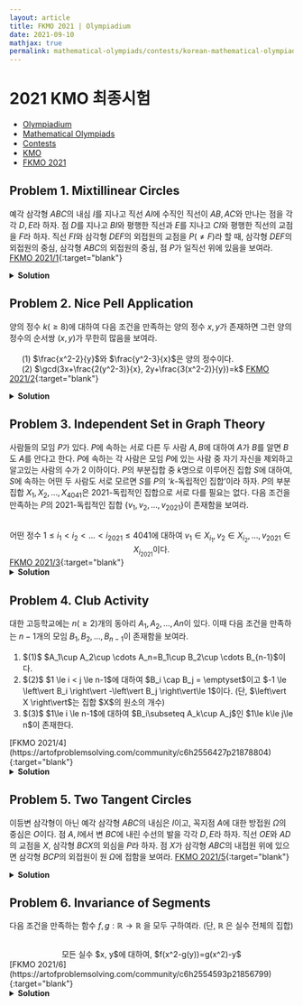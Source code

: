 ```yaml
---
layout: article
title: FKMO 2021 | Olympiadium
date: 2021-09-10
mathjax: true
permalink: mathematical-olympiads/contests/korean-mathematical-olympiad/fkmo-2021
---
```

# 2021 KMO 최종시험
<ul class="breadcrumb">
	<li><a href="{{ site.homeurl }}">Olympiadium</a></li> 
	<li><a href="{{ site.homeurl }}mathematical-olympiads/">Mathematical Olympiads</a></li> 
	<li><a href="{{ site.homeurl }}mathematical-olympiads/contests/">Contests</a></li> 
	<li><a href="{{ site.homeurl }}mathematical-olympiads/contests/korean-mathematical-olympiad/">KMO</a></li> 
	<li><a href="{{ site.homeurl }}mathematical-olympiads/contests/korean-mathematical-olympiad/kmo-2020/">FKMO 2021</a></li>
</ul>

## Problem 1. Mixtillinear Circles
<blueboard> 예각 삼각형 $ABC$의 내심 $I$를 지나고 직선 $AI$에 수직인 직선이 $AB, AC$와 만나는 점을 각각 $D, E$라 하자. 점 $D$를 지나고 $BI$와 평행한 직선과 $E$를 지나고 $CI$와 평행한 직선의 교점을 $F$라 하자. 직선 $FI$와 삼각형 $DEF$의 외접원의 교점을 $P(\neq F)$라 할 때, 삼각형 $DEF$의 외접원의 중심, 삼각형 $ABC$의 외접원의 중심, 점 $P$가 일직선 위에 있음을 보여라. </blueboard>
[FKMO 2021/1](https://artofproblemsolving.com/community/c6h2556418p21878663){:target="blank"}
<pinkborder><details>
<summary><b>Solution</b></summary>
Solution Here. 
</details></pinkborder>

## Problem 2. Nice Pell Application
<blueboard> 양의 정수 $k(\geq 8)$에 대하여 다음 조건을 만족하는 양의 정수 $x, y$가 존재하면 그런 양의 정수의 순서쌍 $(x, y)$가 무한히 많음을 보여라.<br><br>
&ensp; &ensp; $(1)$ $\frac{x^2-2}{y}$와 $\frac{y^2-3}{x}$은 양의 정수이다. <br>
&ensp; &ensp; $(2)$ $\gcd(3x+\frac{2(y^2-3)}{x}, 2y+\frac{3(x^2-2)}{y})=k$ </blueboard>
[FKMO 2021/2](https://artofproblemsolving.com/community/c6h2554555p21856463){:target="blank"}
<pinkborder><details>
<summary><b>Solution</b></summary>
Solution Here. 
</details></pinkborder>

## Problem 3. Independent Set in Graph Theory
<blueboard> 사람들의 모임 $P$가 있다. $P$에 속하는 서로 다른 두 사람 $A, B$에 대하여 $A$가 $B$를 알면 $B$도 $A$를 안다고 한다. $P$에 속하는 각 사람은 모임 $P$에 있는 사람 중 자기 자신을 제외하고 알고있는 사람의 수가 $2$ 이하이다. $P$의 부분집합 중 $k$명으로 이루어진 집합 $S$에 대하여, $S$에 속하는 어떤 두 사람도 서로 모르면 $S$를 $P$의 ‘$k$-독립적인 집합’이라 하자. $P$의 부분집합 $X_1, X_2, \ldots , X_{4041}$은 $2021$-독립적인 집합으로 서로 다를 필요는 없다. 다음 조건을 만족하는 $P$의 $2021$-독립적인 집합 $\{v_1, v_2, \ldots, v_{2021}\}$이 존재함을 보여라.   <center><br> 어떤 정수 $1 \leq i_1 < i_2 < \ldots < i_{2021} \leq 4041$에 대하여 $v_1 \in X_{i_1}, v_2 \in X_{i_2}, \ldots, v_{2021} \in X_{i_{2021}}$이다. </center> </blueboard>
[FKMO 2021/3](https://artofproblemsolving.com/community/c6h2609902p22540913){:target="blank"}
<pinkborder><details>
<summary><b>Solution</b></summary>
Solution Here. 
</details></pinkborder>

## Problem 4. Club Activity
<blueboard> 대한 고등학교에는 $n(\geq 2)$개의 동아리 $A_1, A_2, . . . , An$이 있다. 이때 다음 조건을 만족하는 $n−1$개의 모임 $B_1, B_2, \ldots , B_{n−1}$이 존재함을 보여라. <br class="big">
<ol>
<li>$(1)$ $A_1\cup A_2\cup \cdots A_n=B_1\cup B_2\cup \cdots B_{n-1}$이다.</li>
<li>$(2)$ $1 \le i < j \le n-1$에 대하여 $B_i \cap B_j = \emptyset$이고 $-1 \le \left\vert B_i \right\vert -\left\vert B_j \right\vert\le 1$이다. (단, $\left\vert X \right\vert$는 집합 $X$의 원소의 개수)</li>
<li>$(3)$ $1\le i \le n-1$에 대하여 $B_i\subseteq A_k\cup A_j$인 $1\le k\le j\le n$이 존재한다.</li></ol></blueboard>
[FKMO 2021/4](https://artofproblemsolving.com/community/c6h2556427p21878804){:target="blank"}
<pinkborder><details>
<summary><b>Solution</b></summary>
Solution Here. 
</details></pinkborder>

## Problem 5. Two Tangent Circles
<blueboard> 이등변 삼각형이 아닌 예각 삼각형 $ABC$의 내심은 $I$이고, 꼭지점 $A$에 대한 방접원 $\Omega$의 중심은 $O$이다. 점 $A, I$에서 변 $BC$에 내린 수선의 발을 각각 $D, E$라 하자. 직선 $OE$와 $AD$의 교점을 $X$, 삼각형 $BCX$의 외심을 $P$라 하자. 점 $X$가 삼각형 $ABC$의 내접원 위에 있으면 삼각형 $BCP$의 외접원이 원 $\Omega$에 접함을 보여라. </blueboard>
[FKMO 2021/5](https://artofproblemsolving.com/community/c6h2554591p21856764){:target="blank"}
<pinkborder><details>
<summary><b>Solution</b></summary>
Solution Here. 
</details></pinkborder>

## Problem 6. Invariance of Segments
<blueboard> 다음 조건을 만족하는 함수 $f, g: \mathbb{R} \rightarrow \mathbb{R}$ 을 모두 구하여라. (단, $\mathbb{R}$ 은 실수 전체의 집합) 
  <center><br> 모든 실수 $x, y$에 대하여, $f(x^2-g(y))=g(x^2)-y$ </center> </blueboard>
[FKMO 2021/6](https://artofproblemsolving.com/community/c6h2554593p21856799){:target="blank"}
<pinkborder><details>
<summary><b>Solution</b></summary>
Solution Here. 
</details></pinkborder>
